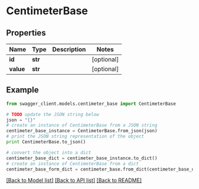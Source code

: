 # CentimeterBase


## Properties
Name | Type | Description | Notes
------------ | ------------- | ------------- | -------------
**id** | **str** |  | [optional] 
**value** | **str** |  | [optional] 

## Example

```python
from swagger_client.models.centimeter_base import CentimeterBase

# TODO update the JSON string below
json = "{}"
# create an instance of CentimeterBase from a JSON string
centimeter_base_instance = CentimeterBase.from_json(json)
# print the JSON string representation of the object
print CentimeterBase.to_json()

# convert the object into a dict
centimeter_base_dict = centimeter_base_instance.to_dict()
# create an instance of CentimeterBase from a dict
centimeter_base_form_dict = centimeter_base.from_dict(centimeter_base_dict)
```
[[Back to Model list]](../README.md#documentation-for-models) [[Back to API list]](../README.md#documentation-for-api-endpoints) [[Back to README]](../README.md)



